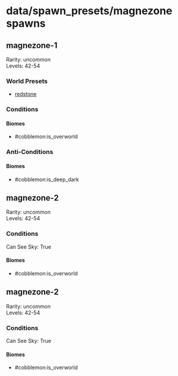 # data/spawn_presets/magnezone spawns  
  
## magnezone-1  
Rarity: uncommon  
Levels: 42-54  
  
### World Presets  
* [redstone](data/spawn_data/redstone.md)  
  
### Conditions  
  
#### Biomes  
  * #cobblemon:is_overworld
  
  
### Anti-Conditions  
  
#### Biomes  
  * #cobblemon:is_deep_dark
  
  
## magnezone-2  
Rarity: uncommon  
Levels: 42-54  
  
### Conditions  
Can See Sky: True  
  
#### Biomes  
  * #cobblemon:is_overworld
  
  
## magnezone-2  
Rarity: uncommon  
Levels: 42-54  
  
### Conditions  
Can See Sky: True  
  
#### Biomes  
  * #cobblemon:is_overworld
  
